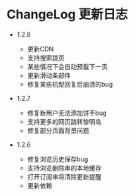 # ChangeLog 更新日志
- 1.2.8
    - 更新CDN
    - 支持搜索跳页
    - 某些情况下会自动预载下一页
    - 更新滑动条部件
    - 修复某些机型回复后崩溃的bug
    
- 1.2.7
    - 修复新用户无法添加饼干bug
    - 支持更多的网页跳转黎明岛
    - 修复部分页面背景问题
    
- 1.2.6 
    - 修复浏览历史保存bug
    - 支持浏览删除串的本地缓存
    - 打开订阅串将清除更新提醒
    - 更新依赖